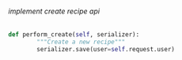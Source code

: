 ###### implement create recipe api

```py
def perform_create(self, serializer):
        """Create a new recipe"""
        serializer.save(user=self.request.user)
```
